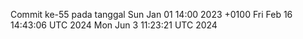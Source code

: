 Commit ke-55 pada tanggal Sun Jan 01 14:00 2023 +0100
Fri Feb 16 14:43:06 UTC 2024
Mon Jun  3 11:23:21 UTC 2024
